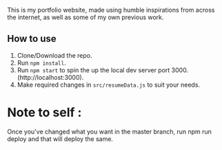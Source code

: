This is my portfolio website, made using humble inspirations from across the internet, as well as some of my own previous work.

## How to use

1. Clone/Download the repo.
2. Run `npm install`.
3. Run `npm start` to spin the up the local dev server port 3000.(http://localhost:3000).
4. Make required changes in `src/resumeData.js` to suit your needs.

# Note to self :

Once you've changed what you want in the master branch, run npm run deploy and that will deploy the same.
